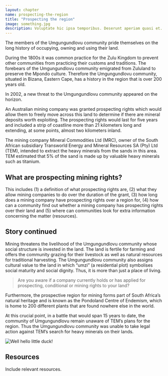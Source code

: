 ```yaml
---
layout: chapter
name: prospecting-the-region
title: "Prospecting the region"
image: something.jpg
description: Voluptate hic ipsa temporibus. Deserunt aperiam quasi et. Sit quibusdam animi expedita enim et. Voluptatem adipisci ducimus deleniti molestiae nihil odio. Quia maiores in officia. Est itaque quis et vitae. Quaerat nostrum suscipit voluptates voluptatem et consequatur ea.
---
```


The members of the Umgungundlovu community pride themselves on the long history of occupying, owning and using their land.

During the 1800s it was common practice for the Zulu Kingdom to prevent other communities from practicing their customs and traditions. The forebears of the Umgungundlovu community emigrated from Zululand to preserve the Mpondo culture. 
Therefore the Umgungundlovu community, situated in Bizana, Eastern Cape, has a history in the region that is over 200 years old.

In 2002, a new threat to the Umgungundlovu community appeared on the horizon.

An Australian mining company was granted prospecting rights which would allow them to freely move across this land to determine if there are mineral deposits worth exploiting. The prospecting rights would last for five years and included a strip of coastline more than 21 kilometers long and extending, at some points, almost two kilometers inland.

The mining company Mineral Commodities Ltd (MRC), owner of the South African subsidiary Transworld Energy and Mineral Resources SA (Pty) Ltd (TEM), intended to extract the heavy minerals from the sands in this area. TEM estimated that 5% of the sand is made up by valuable heavy minerals such as titanium.

## What are prospecting mining rights?

This includes (1) a definition of what prospecting rights are, (2) what they allow mining companies to do over the duration of the grant, (3) how long does a mining company have prospecting rights over a region for, (4) how can a community find out whether a mining company has prospecting rights over their land and (5) where can communities look for extra information concerning the matter (resources).

## Story continued

Mining threatens the livelihood of the Umgungundlovu community whose social structure is invested in the land. 
The land is fertile for farming and offers the community grazing for their livestock as well as natural resources for traditional harvesting. The Umgungundlovu community also assigns cultural value to the land in which “umzi” (a residential plot) symbolises social maturity and social dignity. Thus, it is more than just a place of living.

> Are you aware if a company currently holds or has applied for prospecting, conditional or mining rights to your land?

Furthermore, the prospective region for mining forms part of South Africa’s natural heritage and is known as the Pondoland Centre of Endemism, which is home to 200 different plants that are found nowhere else in the world.

At this crucial point, in a battle that would span 15 years to date, the community of Umgungundlovu remain unaware of TEM’s plans for the region. Thus the Umgungundlovu community was unable to take legal action against TEM’s search for heavy minerals on their lands.

![Well hello little duck!](http://cdnimg.in/wp-content/uploads/2015/06/collection-of-cute-baby-duck.jpg)

## Resources

Include relevant resources.